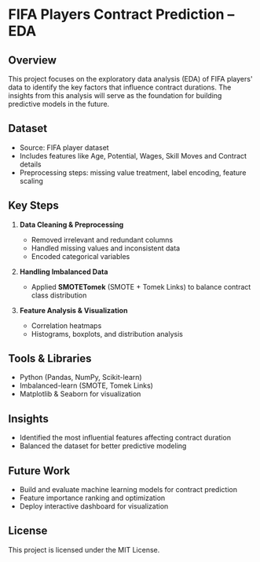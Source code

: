 # FIFA Players Contract Prediction – EDA

## Overview
This project focuses on the exploratory data analysis (EDA) of FIFA players' data to identify the key factors that influence contract durations. The insights from this analysis will serve as the foundation for building predictive models in the future.

## Dataset
- Source: FIFA player dataset
- Includes features like Age, Potential, Wages, Skill Moves and Contract details
- Preprocessing steps: missing value treatment, label encoding, feature scaling

## Key Steps
1. **Data Cleaning & Preprocessing**  
   - Removed irrelevant and redundant columns  
   - Handled missing values and inconsistent data  
   - Encoded categorical variables  

2. **Handling Imbalanced Data**  
   - Applied **SMOTETomek** (SMOTE + Tomek Links) to balance contract class distribution  

3. **Feature Analysis & Visualization**  
   - Correlation heatmaps  
   - Histograms, boxplots, and distribution analysis  

## Tools & Libraries
- Python (Pandas, NumPy, Scikit-learn)
- Imbalanced-learn (SMOTE, Tomek Links)
- Matplotlib & Seaborn for visualization

## Insights
- Identified the most influential features affecting contract duration
- Balanced the dataset for better predictive modeling

## Future Work
- Build and evaluate machine learning models for contract prediction
- Feature importance ranking and optimization
- Deploy interactive dashboard for visualization

## License
This project is licensed under the MIT License.
